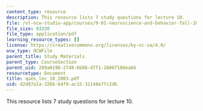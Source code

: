 ```yaml
---
content_type: resource
description: This resource lists 7 study questions for lecture 10.
file: /ol-ocw-studio-app/courses/9-01-neuroscience-and-behavior-fall-2003/d2d97a1a326b64f9ac1531148e7fc2db_ques_lec_10_2003.pdf
file_size: 93330
file_type: application/pdf
learning_resource_types: []
license: https://creativecommons.org/licenses/by-nc-sa/4.0/
ocw_type: OCWFile
parent_title: Study Materials
parent_type: CourseSection
parent_uid: 289a0198-2748-bb88-47f1-2606710deab6
resourcetype: Document
title: ques_lec_10_2003.pdf
uid: d2d97a1a-326b-64f9-ac15-31148e7fc2db
---
```

This resource lists 7 study questions for lecture 10.